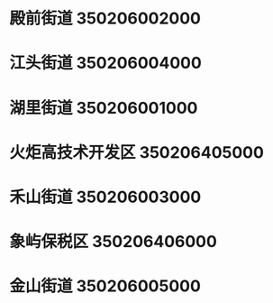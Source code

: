 # 殿前街道 350206002000
# 江头街道 350206004000
# 湖里街道 350206001000
# 火炬高技术开发区 350206405000
# 禾山街道 350206003000
# 象屿保税区 350206406000
# 金山街道 350206005000
